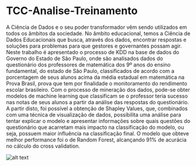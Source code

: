 ﻿# TCC-Analise-Treinamento

A Ciência de Dados e o seu poder transformador vêm sendo utilizados em todos os âmbitos da sociedade. No âmbito educacional, temos a Ciência de Dados Educacionais que busca, através dos dados, encontrar respostas e soluções para problemas para que gestores e governantes possam agir. Neste trabalho é apresentado o processo de KDD na base de dados do Governo do Estado de São Paulo, onde são analisados dados do questionário dos professores de matemática dos 9º anos do ensino fundamental, do estado de São Paulo, classificados de acordo com a porcentagem de seus alunos acima da média estadual em matemática na Prova Brasil, prova que tem por finalidade o monitoramento do rendimento escolar brasileiro. Com o processo de mineração dos dados, pode-se obter modelos de machine learning que classificam se o professor teria sucesso nas notas de seus alunos a partir da análise das respostas do questionário. A partir disto, foi possível a obtenção de Shapley Values, que, combinados com uma técnica de visualização de dados, possibilita uma análise para tentar explicar o modelo e apresentar informações sobre quais questões do questionário que acarretam mais impacto na classificação do modelo, ou seja, possuem maior influência na classificação final. O modelo que obteve melhor performance foi o de Random Forest, alcançando 91% de acurácia no cálculo do cross validation. 

![alt text](https://lh3.googleusercontent.com/keep-bbsk/AGk0z-OOvTMR74my11I6ZZlJEj0aP_JoaJcrYfCGrLuLnonHiqrz0uQFhQlaH-6miqdkZBhGjYIOc6lb_sG4UsFR168nbJwqPf1cWo_gyb0=s512)
